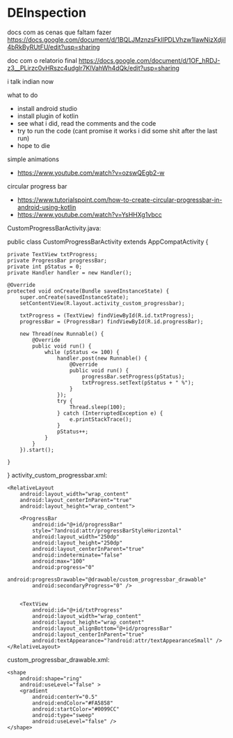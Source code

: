 # DEInspection

docs com as cenas que faltam fazer
https://docs.google.com/document/d/1BQLJMznzsFkIlPDLVhzw1IawNizXdjiI4bRkByRUtFU/edit?usp=sharing

doc com o relatorio final
https://docs.google.com/document/d/1OF_hRDJ-z3__PLirzc0vHRszc4udglr7KlVahWh4dQk/edit?usp=sharing

i talk indian now

what to do
- install android studio
- install plugin of kotlin
- see what i did, read the comments and the code
- try to run the code (cant promise it works i did some shit after the last run)
- hope to die

simple animations
- https://www.youtube.com/watch?v=ozswQEgb2-w

circular progress bar
- https://www.tutorialspoint.com/how-to-create-circular-progressbar-in-android-using-kotlin
- https://www.youtube.com/watch?v=YsHHXg1vbcc

CustomProgressBarActivity.java:

public class CustomProgressBarActivity extends AppCompatActivity {

    private TextView txtProgress;
    private ProgressBar progressBar;
    private int pStatus = 0;
    private Handler handler = new Handler();

    @Override
    protected void onCreate(Bundle savedInstanceState) {
        super.onCreate(savedInstanceState);
        setContentView(R.layout.activity_custom_progressbar);

        txtProgress = (TextView) findViewById(R.id.txtProgress);
        progressBar = (ProgressBar) findViewById(R.id.progressBar);

        new Thread(new Runnable() {
            @Override
            public void run() {
                while (pStatus <= 100) {
                    handler.post(new Runnable() {
                        @Override
                        public void run() {
                            progressBar.setProgress(pStatus);
                            txtProgress.setText(pStatus + " %");
                        }
                    });
                    try {
                        Thread.sleep(100);
                    } catch (InterruptedException e) {
                        e.printStackTrace();
                    }
                    pStatus++;
                }
            }
        }).start();

    }
}
activity_custom_progressbar.xml:

<RelativeLayout xmlns:android="http://schemas.android.com/apk/res/android"
    xmlns:tools="http://schemas.android.com/tools"
    android:layout_width="match_parent"
    android:layout_height="match_parent"
    android:paddingBottom="@dimen/activity_vertical_margin"
    android:paddingLeft="@dimen/activity_horizontal_margin"
    android:paddingRight="@dimen/activity_horizontal_margin"
    android:paddingTop="@dimen/activity_vertical_margin"
    tools:context="com.skholingua.android.custom_progressbar_circular.MainActivity" >


    <RelativeLayout
        android:layout_width="wrap_content"
        android:layout_centerInParent="true"
        android:layout_height="wrap_content">

        <ProgressBar
            android:id="@+id/progressBar"
            style="?android:attr/progressBarStyleHorizontal"
            android:layout_width="250dp"
            android:layout_height="250dp"
            android:layout_centerInParent="true"
            android:indeterminate="false"
            android:max="100"
            android:progress="0"
            android:progressDrawable="@drawable/custom_progressbar_drawable"
            android:secondaryProgress="0" />


        <TextView
            android:id="@+id/txtProgress"
            android:layout_width="wrap_content"
            android:layout_height="wrap_content"
            android:layout_alignBottom="@+id/progressBar"
            android:layout_centerInParent="true"
            android:textAppearance="?android:attr/textAppearanceSmall" />
    </RelativeLayout>



</RelativeLayout>
custom_progressbar_drawable.xml:

<?xml version="1.0" encoding="utf-8"?>
<rotate xmlns:android="http://schemas.android.com/apk/res/android"
    android:fromDegrees="-90"
    android:pivotX="50%"
    android:pivotY="50%"
    android:toDegrees="270" >

    <shape
        android:shape="ring"
        android:useLevel="false" >
        <gradient
            android:centerY="0.5"
            android:endColor="#FA5858"
            android:startColor="#0099CC"
            android:type="sweep"
            android:useLevel="false" />
    </shape>

</rotate>
